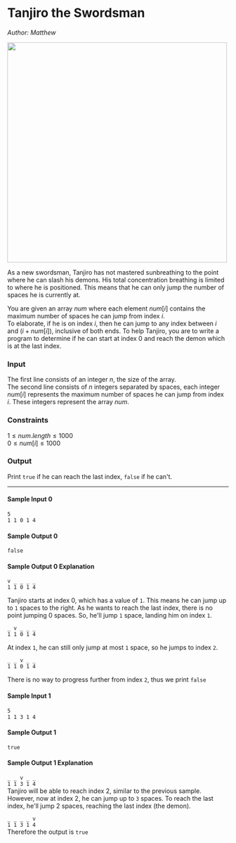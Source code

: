 # Tanjiro the Swordsman

*Author: Matthew*

<img src="https://s3.amazonaws.com/hr-assets/0/1664704528-4110a72833-image.jpg" width="500" />

As a new swordsman, Tanjiro has not mastered sunbreathing to the point where he can slash his demons. His total concentration breathing is limited to where he is positioned. This means that he can only jump the number of spaces he is currently at. <br />

You are given an array $num$ where each element $num[i]$ contains the maximum number of spaces he can jump from index $i$.<br />
To elaborate, if he is on index $i$, then he can jump to any index between $i$ and ($i + num[i]$), inclusive of both ends. To help Tanjiro, you are to write a program to determine if he can start at index $0$ and reach the demon which is at the last index.

### Input
The first line consists of an integer $n$, the size of the array.<br />
The second line consists of $n$ integers separated by spaces, each integer $num[i]$ represents the maximum number of spaces he can jump from index $i$. These integers represent the array $num$.

### Constraints
$1 \leq num.length \leq 1000$<br />
$0 \leq num[i] \leq 1000$

### Output
Print `true` if he can reach the last index, `false` if he can't.
<hr />

#### Sample Input 0
```
5
1 1 0 1 4
```


#### Sample Output 0
```
false
```

#### Sample Output 0 Explanation

`v _ _ _ _`<br />
`1 1 0 1 4`

Tanjiro starts at index 0, which has a value of `1`. This means he can jump up to `1` spaces to the right. As he wants to reach the last index, there is no point jumping 0 spaces. So, he'll jump `1` space, landing him on index `1`.

`_ v _ _ _`<br />
`1 1 0 1 4`

At index `1`, he can still only jump at most `1` space, so he jumps to index `2`.

`_ _ v _ _`<br />
`1 1 0 1 4`

There is no way to progress further from index `2`, thus we print `false`


#### Sample Input 1
```
5
1 1 3 1 4
```

#### Sample Output 1
```
true
```

#### Sample Output 1 Explanation
`_ _ v _ _`<br />
`1 1 3 1 4`<br />
Tanjiro will be able to reach index 2, similar to the previous sample. However, now at index 2, he can jump up to `3` spaces. To reach the last index, he'll jump 2 spaces, reaching the last index (the demon). 

`_ _ _ _ v`<br />
`1 1 3 1 4`<br />
Therefore the output is `true`